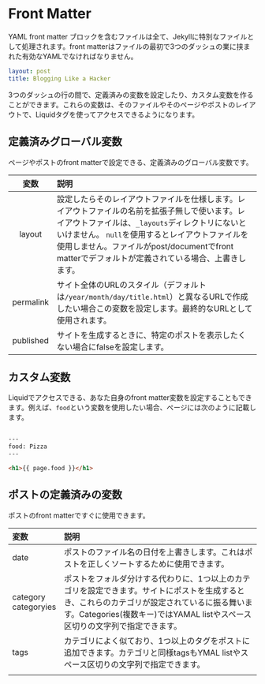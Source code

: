 # Front Matter

YAML front matter ブロックを含むファイルは全て、Jekyllに特別なファイルとして処理されます。front matterはファイルの最初で3つのダッシュの業に挟まれた有効なYAMLでなければなりません。

``` yaml
layout: post
title: Blogging Like a Hacker
```

3つのダッシュの行の間で、定義済みの変数を設定したり、カスタム変数を作ることができます。これらの変数は、そのファイルやそのページやポストのレイアウトで、Liquidタグを使ってアクセスできるようになります。

## 定義済みグローバル変数

ページやポストのfront matterで設定できる、定義済みのグローバル変数です。

|変数|説明|
|:--:|:-|
|layout|設定したらそのレイアウトファイルを仕様します。レイアウトファイルの名前を拡張子無しで使います。レイアウトファイルは、`_layouts`ディレクトリにないといけません。 `null`を使用するとレイアウトファイルを使用しません。ファイルがpost/documentでfront matterでデフォルトが定義されている場合、上書きします。|
|permalink|サイト全体のURLのスタイル（デフォルトは`/year/month/day/title.html`）と異なるURLで作成したい場合この変数を設定します。最終的なURLとして使用されます。|
|published|サイトを生成するときに、特定のポストを表示したくない場合にfalseを設定します。|

## カスタム変数

Liquidでアクセスできる、あなた自身のfront matter変数を設定することもできます。例えば、`food`という変数を使用したい場合、ページには次のように記載します。

``` html

---
food: Pizza
---

<h1>{{ page.food }}</h1>

```

## ポストの定義済みの変数

ポストのfront matterですぐに使用できます。

|変数|説明|
|:-|:-|
|date|ポストのファイル名の日付を上書きします。これはポストを正しくソートするために使用できます。|
|category<br>categoryies|ポストをフォルダ分けする代わりに、1つ以上のカテゴリを設定できます。サイトにポストを生成するとき、これらのカテゴリが設定されているに振る舞います。Categories(複数キー)ではYAMAL listやスペース区切りの文字列で指定できます。|
|tags|カテゴリによく似ており、1つ以上のタグをポストに追加できます。カテゴリと同様tagsもYMAL listやスペース区切りの文字列で指定できます。|
|||
